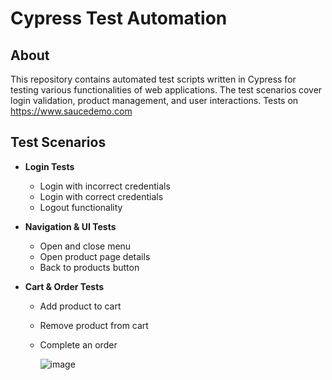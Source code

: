 # Cypress Test Automation

## About
This repository contains automated test scripts written in Cypress for testing various functionalities of web applications. The test scenarios cover login validation, product management, and user interactions.
Tests on https://www.saucedemo.com

## Test Scenarios
- **Login Tests**
  - Login with incorrect credentials
  - Login with correct credentials
  - Logout functionality

- **Navigation & UI Tests**
  - Open and close menu
  - Open product page details
  - Back to products button

- **Cart & Order Tests**
  - Add product to cart
  - Remove product from cart
  - Complete an order

    ![image](https://github.com/user-attachments/assets/803b0765-ff32-4665-b005-cdfa7e9a4ac3)
